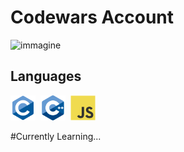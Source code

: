 # Codewars Account
![immagine](https://www.codewars.com/users/EnricoDev001/badges/large)

## Languages
<div>
  <img src="https://github.com/devicons/devicon/blob/master/icons/c/c-original.svg" title="C" alt="C" width="40" height="40"/>&nbsp;
  <img src="https://github.com/devicons/devicon/blob/master/icons/cplusplus/cplusplus-original.svg" title="JS" alt="JS" width="40" height="40"/>&nbsp;
  <img src="https://github.com/devicons/devicon/blob/master/icons/javascript/javascript-original.svg" title="JS" alt="JS" width="40" height="40"/>&nbsp;
</div>

#Currently Learning...
